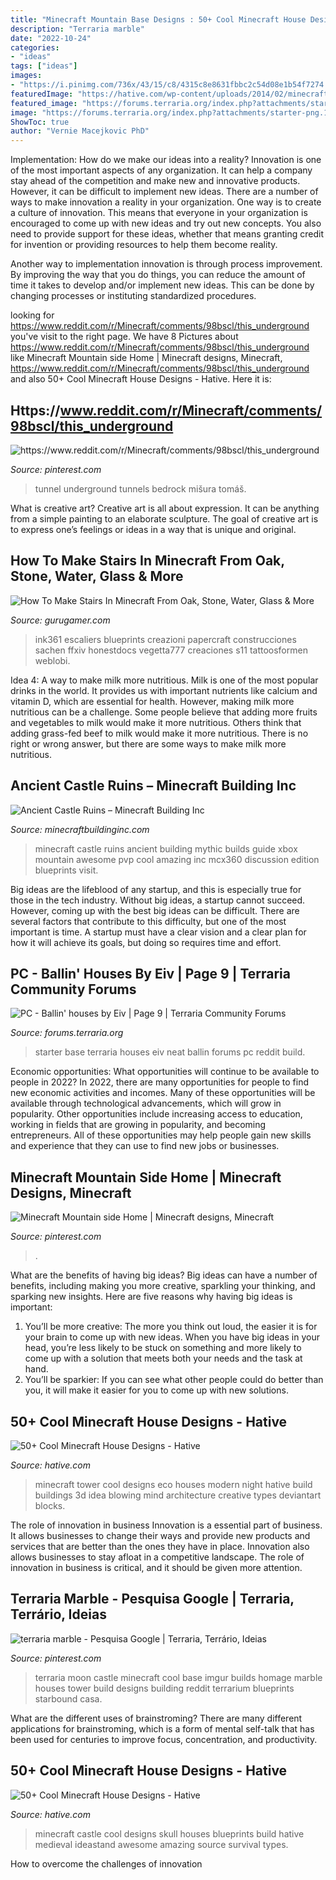 ```yaml
---
title: "Minecraft Mountain Base Designs : 50+ Cool Minecraft House Designs"
description: "Terraria marble"
date: "2022-10-24"
categories:
- "ideas"
tags: ["ideas"]
images:
- "https://i.pinimg.com/736x/43/15/c8/4315c8e8631fbbc2c54d08e1b54f7274.jpg"
featuredImage: "https://hative.com/wp-content/uploads/2014/02/minecraft-houses/minecraft-skull-castle-3.jpg"
featured_image: "https://forums.terraria.org/index.php?attachments/starter-png.123146/"
image: "https://forums.terraria.org/index.php?attachments/starter-png.123146/"
ShowToc: true
author: "Vernie Macejkovic PhD"
---
```



Implementation: How do we make our ideas into a reality?
Innovation is one of the most important aspects of any organization. It can help a company stay ahead of the competition and make new and innovative products. However, it can be difficult to implement new ideas. There are a number of ways to make innovation a reality in your organization. 
One way is to create a culture of innovation. This means that everyone in your organization is encouraged to come up with new ideas and try out new concepts. You also need to provide support for these ideas, whether that means granting credit for invention or providing resources to help them become reality. 

Another way to implementation innovation is through process improvement. By improving the way that you do things, you can reduce the amount of time it takes to develop and/or implement new ideas. This can be done by changing processes or instituting standardized procedures.

	

		
looking for https://www.reddit.com/r/Minecraft/comments/98bscl/this_underground you've visit to the right page. We have 8 Pictures about https://www.reddit.com/r/Minecraft/comments/98bscl/this_underground like Minecraft Mountain side Home | Minecraft designs, Minecraft, https://www.reddit.com/r/Minecraft/comments/98bscl/this_underground and also 50+ Cool Minecraft House Designs - Hative. Here it is:
		
    
## Https://www.reddit.com/r/Minecraft/comments/98bscl/this_underground

<img loading=lazy src="https://i.pinimg.com/736x/43/15/c8/4315c8e8631fbbc2c54d08e1b54f7274.jpg" onerror="this.onerror=null;this.src='https://tse4.mm.bing.net/th?id=OIP.6bfBSn4PlWcubool2R4A-wHaEK&amp;pid=15.1';" alt="https://www.reddit.com/r/Minecraft/comments/98bscl/this_underground">

_Source: pinterest.com_

>tunnel underground tunnels bedrock mišura tomáš. 

	

What is creative art?
Creative art is all about expression. It can be anything from a simple painting to an elaborate sculpture. The goal of creative art is to express one’s feelings or ideas in a way that is unique and original.

    
## How To Make Stairs In Minecraft From Oak, Stone, Water, Glass &amp; More

<img loading=lazy src="https://img.gurugamer.com/resize/740x-/2021/06/20/stairs-minecraft-modern-183c.jpg" onerror="this.onerror=null;this.src='https://tse2.mm.bing.net/th?id=OIP.AWYl7qBf0EEyvCFRmAkOswHaHa&amp;pid=15.1';" alt="How To Make Stairs In Minecraft From Oak, Stone, Water, Glass &amp; More">

_Source: gurugamer.com_

>ink361 escaliers blueprints creazioni papercraft construcciones sachen ffxiv honestdocs vegetta777 creaciones s11 tattoosformen weblobi. 

	

Idea 4: A way to make milk more nutritious.
Milk is one of the most popular drinks in the world. It provides us with important nutrients like calcium and vitamin D, which are essential for health. However, making milk more nutritious can be a challenge. Some people believe that adding more fruits and vegetables to milk would make it more nutritious. Others think that adding grass-fed beef to milk would make it more nutritious. There is no right or wrong answer, but there are some ways to make milk more nutritious.

    
## Ancient Castle Ruins – Minecraft Building Inc

<img loading=lazy src="http://minecraftbuildinginc.com/wp-content/uploads/2014/01/Ancient-Castle-Ruins-minecraft-building-ideas-7.jpg" onerror="this.onerror=null;this.src='https://tse3.mm.bing.net/th?id=OIP.OucuIKPsEeGdZhG6kl9wFwHaES&amp;pid=15.1';" alt="Ancient Castle Ruins – Minecraft Building Inc">

_Source: minecraftbuildinginc.com_

>minecraft castle ruins ancient building mythic builds guide xbox mountain awesome pvp cool amazing inc mcx360 discussion edition blueprints visit. 

	

Big ideas are the lifeblood of any startup, and this is especially true for those in the tech industry. Without big ideas, a startup cannot succeed. However, coming up with the best big ideas can be difficult. There are several factors that contribute to this difficulty, but one of the most important is time. A startup must have a clear vision and a clear plan for how it will achieve its goals, but doing so requires time and effort.

    
## PC - Ballin&#039; Houses By Eiv | Page 9 | Terraria Community Forums

<img loading=lazy src="https://forums.terraria.org/index.php?attachments/starter-png.123146/" onerror="this.onerror=null;this.src='https://tse1.mm.bing.net/th?id=OIP.YFS_MTnOosSTwCuP7ZidgAHaEg&amp;pid=15.1';" alt="PC - Ballin&#039; houses by Eiv | Page 9 | Terraria Community Forums">

_Source: forums.terraria.org_

>starter base terraria houses eiv neat ballin forums pc reddit build. 

	

Economic opportunities: What opportunities will continue to be available to people in 2022?
In 2022, there are many opportunities for people to find new economic activities and incomes. Many of these opportunities will be available through technological advancements, which will grow in popularity. Other opportunities include increasing access to education, working in fields that are growing in popularity, and becoming entrepreneurs. All of these opportunities may help people gain new skills and experience that they can use to find new jobs or businesses.

    
## Minecraft Mountain Side Home | Minecraft Designs, Minecraft

<img loading=lazy src="https://i.pinimg.com/736x/39/34/11/393411c9c1738a8f65932e88b36e2ec4.jpg" onerror="this.onerror=null;this.src='https://tse4.mm.bing.net/th?id=OIP.AroexTvCcnxJai8pzPHRMAHaHY&amp;pid=15.1';" alt="Minecraft Mountain side Home | Minecraft designs, Minecraft">

_Source: pinterest.com_

>. 

	

What are the benefits of having big ideas?
Big ideas can have a number of benefits, including making you more creative, sparkling your thinking, and sparking new insights. Here are five reasons why having big ideas is important: 
1. You’ll be more creative: The more you think out loud, the easier it is for your brain to come up with new ideas. When you have big ideas in your head, you’re less likely to be stuck on something and more likely to come up with a solution that meets both your needs and the task at hand. 
2. You’ll be sparkier: If you can see what other people could do better than you, it will make it easier for you to come up with new solutions.

    
## 50+ Cool Minecraft House Designs - Hative

<img loading=lazy src="https://hative.com/wp-content/uploads/2014/02/minecraft-houses/modern-tower-night-idea-51.jpg" onerror="this.onerror=null;this.src='https://tse4.mm.bing.net/th?id=OIP.sAPG-K3JHqJGXca31A5VwQHaD7&amp;pid=15.1';" alt="50+ Cool Minecraft House Designs - Hative">

_Source: hative.com_

>minecraft tower cool designs eco houses modern night hative build buildings 3d idea blowing mind architecture creative types deviantart blocks. 

	

The role of innovation in business
Innovation is a essential part of business. It allows businesses to change their ways and provide new products and services that are better than the ones they have in place. Innovation also allows businesses to stay afloat in a competitive landscape. The role of innovation in business is critical, and it should be given more attention.

    
## Terraria Marble - Pesquisa Google | Terraria, Terrário, Ideias

<img loading=lazy src="https://i.pinimg.com/736x/10/65/bb/1065bbd87f90bddc3f2de76e399ad16d--terraria-tower-terraria-castle.jpg" onerror="this.onerror=null;this.src='https://tse3.mm.bing.net/th?id=OIP.I3S7Zv7QFuIHjiB2O1e2WgHaF6&amp;pid=15.1';" alt="terraria marble - Pesquisa Google | Terraria, Terrário, Ideias">

_Source: pinterest.com_

>terraria moon castle minecraft cool base imgur builds homage marble houses tower build designs building reddit terrarium blueprints starbound casa. 

	

What are the different uses of brainstroming?
There are many different applications for brainstroming, which is a form of mental self-talk that has been used for centuries to improve focus, concentration, and productivity.

    
## 50+ Cool Minecraft House Designs - Hative

<img loading=lazy src="https://hative.com/wp-content/uploads/2014/02/minecraft-houses/minecraft-skull-castle-3.jpg" onerror="this.onerror=null;this.src='https://tse3.mm.bing.net/th?id=OIP.rQS27eKKIE5hczcEvHRrVwHaEK&amp;pid=15.1';" alt="50+ Cool Minecraft House Designs - Hative">

_Source: hative.com_

>minecraft castle cool designs skull houses blueprints build hative medieval ideastand awesome amazing source survival types. 

	

How to overcome the challenges of innovation
 

